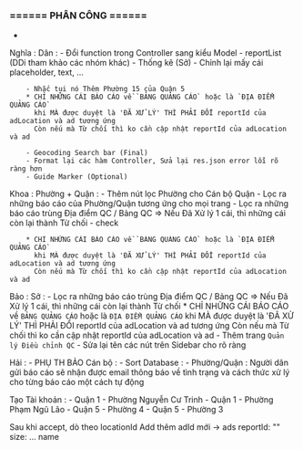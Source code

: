 
### ====== PHÂN CÔNG ======

- 

Nghĩa :
    Dân :
        - Đổi function trong Controller sang kiểu Model
        - reportList (DDi tham khảo các nhóm khác)
        - Thống kê (Sở)
        - Chỉnh lại mấy cái placeholder, text, ...

        - Nhắc tụi nó Thêm Phường 15 của Quận 5
        * CHỈ NHỮNG CÁI BÁO CÁO về `BẢNG QUẢNG CÁO` hoặc là `ĐỊA ĐIỂM QUẢNG CÁO`
          khi MÀ được duyệt là 'ĐÃ XỬ LÝ' THÌ PHẢI ĐỔI reportId của adLocation và ad tương ứng
          Còn nếu mà Từ chối thì ko cần cập nhật reportId của adLocation và ad

        - Geocoding Search bar (Final)
        - Format lại các hàm Controller, Sửa lại res.json error lỗi rõ ràng hơn
        - Guide Marker (Optional)

Khoa :
    Phường + Quận :
        - Thêm nút lọc Phường cho Cán bộ Quận
        - Lọc ra những báo cáo của Phường/Quận tương ứng cho mọi trang
        - Lọc ra những báo cáo trùng Địa điểm QC / Bảng QC => Nếu Đã Xử lý 1 cái, thì những cái còn lại thành Từ chối - check


        * CHỈ NHỮNG CÁI BÁO CÁO về `BẢNG QUẢNG CÁO` hoặc là `ĐỊA ĐIỂM QUẢNG CÁO`
          khi MÀ được duyệt là 'ĐÃ XỬ LÝ' THÌ PHẢI ĐỔI reportId của adLocation và ad tương ứng
          Còn nếu mà Từ chối thì ko cần cập nhật reportId của adLocation và ad
Bảo :
    Sở :
    - Lọc ra những báo cáo trùng Địa điểm QC / Bảng QC => Nếu Đã Xử lý 1 cái, thì những cái còn lại thành Từ chối
            * CHỈ NHỮNG CÁI BÁO CÁO về `BẢNG QUẢNG CÁO` hoặc là `ĐỊA ĐIỂM QUẢNG CÁO`
            khi MÀ được duyệt là 'ĐÃ XỬ LÝ' THÌ PHẢI ĐỔI reportId của adLocation và ad tương ứng
            Còn nếu mà Từ chối thì ko cần cập nhật reportId của adLocation và ad
        - Thêm trang `Quản lý Điều chỉnh QC`
        - Sửa lại tên các nút trên Sidebar cho rõ ràng
       
        



Hải :
    - PHỤ TH BẢO
    Cán bộ :
        - Sort
    Database :
        - Phường/Quận : Người dân gửi báo cáo sẽ nhận được email thông báo về tình trạng và cách thức xử lý cho từng báo cáo một cách tự động


Tạo Tài khoản :
    - Quận 1 - Phường Nguyễn Cư Trinh
    - Quận 1 - Phường Phạm Ngũ Lão
    - Quận 5 - Phường 4
    - Quận 5 - Phường 3



Sau khi accept, dò theo locationId
Add thêm adId mới
-> ads
reportId: ""
size: ...
name

